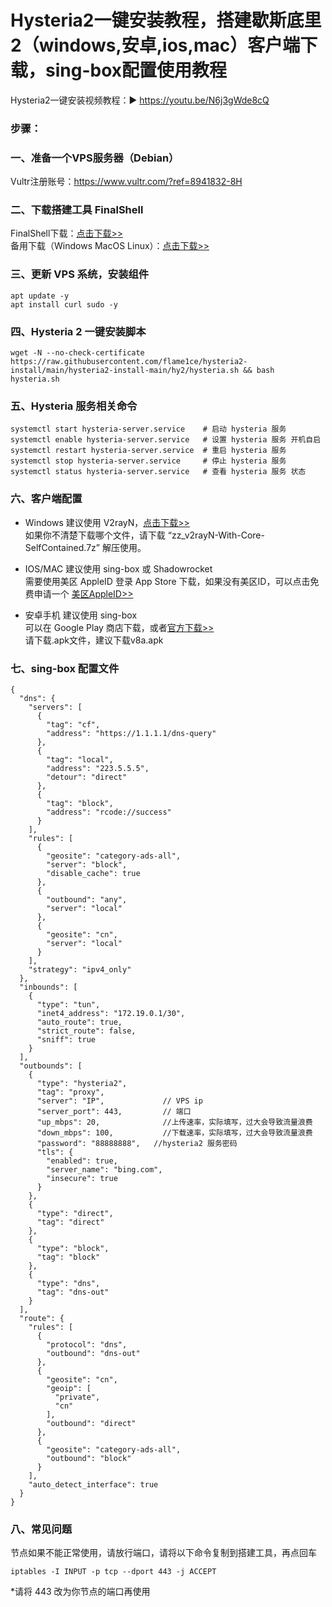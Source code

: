 # Hysteria2一键安装教程，搭建歇斯底里2（windows,安卓,ios,mac）客户端下载，sing-box配置使用教程
Hysteria2一键安装视频教程：▶ https://youtu.be/N6j3gWde8cQ

### 步骤：
### 一、准备一个VPS服务器（Debian）
Vultr注册账号：https://www.vultr.com/?ref=8941832-8H

### 二、下载搭建工具 FinalShell
FinalShell下载：<a href="https://kjfx.lanzoui.com/iqm6Uosbzha" target="_blank">点击下载>></a><br>
备用下载（Windows MacOS Linux）：<a href="http://www.hostbuf.com/t/988.html" target="_blank">点击下载>></a>

### 三、更新 VPS 系统，安装组件

    apt update -y
    apt install curl sudo -y

### 四、Hysteria 2 一键安装脚本

    wget -N --no-check-certificate https://raw.githubusercontent.com/flame1ce/hysteria2-install/main/hysteria2-install-main/hy2/hysteria.sh && bash hysteria.sh

### 五、Hysteria 服务相关命令

    systemctl start hysteria-server.service    # 启动 hysteria 服务
    systemctl enable hysteria-server.service   # 设置 hysteria 服务 开机自启
    systemctl restart hysteria-server.service  # 重启 hysteria 服务
    systemctl stop hysteria-server.service     # 停止 hysteria 服务
    systemctl status hysteria-server.service   # 查看 hysteria 服务 状态

### 六、客户端配置
- Windows 建议使用 V2rayN，<a href="https://github.com/2dust/v2rayN/releases/latest" target="_blank">点击下载>></a><br>
如果你不清楚下载哪个文件，请下载 “zz_v2rayN-With-Core-SelfContained.7z” 解压使用。

- IOS/MAC 建议使用 sing-box 或 Shadowrocket<br>
需要使用美区 AppleID 登录 App Store 下载，如果没有美区ID，可以点击免费申请一个 <a href="https://github.com/kjfx/AppleID" target="_blank">美区AppleID>></a>

- 安卓手机 建议使用 sing-box<br>
可以在 Google Play 商店下载，或者<a href="https://github.com/SagerNet/sing-box/releases/latest" target="_blank">官方下载>></a><br>
请下载.apk文件，建议下载v8a.apk

### 七、sing-box 配置文件

    {
      "dns": {
        "servers": [
          {
            "tag": "cf",
            "address": "https://1.1.1.1/dns-query"
          },
          {
            "tag": "local",
            "address": "223.5.5.5",
            "detour": "direct"
          },
          {
            "tag": "block",
            "address": "rcode://success"
          }
        ],
        "rules": [
          {
            "geosite": "category-ads-all",
            "server": "block",
            "disable_cache": true
          },
          {
            "outbound": "any",
            "server": "local"
          },
          {
            "geosite": "cn",
            "server": "local"
          }
        ],
        "strategy": "ipv4_only"
      },
      "inbounds": [
        {
          "type": "tun",
          "inet4_address": "172.19.0.1/30",
          "auto_route": true,
          "strict_route": false,
          "sniff": true
        }
      ],
      "outbounds": [
        {
          "type": "hysteria2",
          "tag": "proxy",
          "server": "IP",             // VPS ip
          "server_port": 443,         // 端口
          "up_mbps": 20,              //上传速率，实际填写，过大会导致流量浪费
          "down_mbps": 100,           //下载速率，实际填写，过大会导致流量浪费
          "password": "88888888",   //hysteria2 服务密码
          "tls": {
            "enabled": true,
            "server_name": "bing.com",
            "insecure": true              
          }
        },
        {
          "type": "direct",
          "tag": "direct"
        },
        {
          "type": "block",
          "tag": "block"
        },
        {
          "type": "dns",
          "tag": "dns-out"
        }
      ],
      "route": {
        "rules": [
          {
            "protocol": "dns",
            "outbound": "dns-out"
          },
          {
            "geosite": "cn",
            "geoip": [
              "private",
              "cn"
            ],
            "outbound": "direct"
          },
          {
            "geosite": "category-ads-all",
            "outbound": "block"
          }
        ],
        "auto_detect_interface": true
      }
    }



### 八、常见问题
节点如果不能正常使用，请放行端口，请将以下命令复制到搭建工具，再点回车

    iptables -I INPUT -p tcp --dport 443 -j ACCEPT

*请将 443 改为你节点的端口再使用
    

